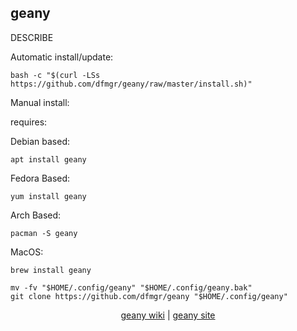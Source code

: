 ## geany  
  
DESCRIBE  
  
Automatic install/update:

```shell
bash -c "$(curl -LSs https://github.com/dfmgr/geany/raw/master/install.sh)"
```

Manual install:
  
requires:

Debian based:

```shell
apt install geany
```  

Fedora Based:

```shell
yum install geany
```  

Arch Based:

```shell
pacman -S geany
```  

MacOS:  

```shell
brew install geany
```
  
```shell
mv -fv "$HOME/.config/geany" "$HOME/.config/geany.bak"
git clone https://github.com/dfmgr/geany "$HOME/.config/geany"
```
  
<p align=center>
  <a href="https://wiki.archlinux.org/index.php/geany" target="_blank" rel="noopener noreferrer">geany wiki</a>  |  
  <a href="https://www.geany.org" target="_blank" rel="noopener noreferrer">geany site</a>
</p>  
